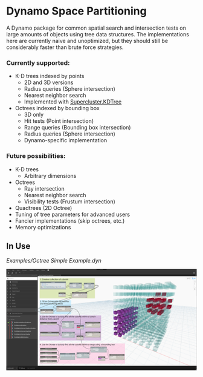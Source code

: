 # Dynamo Space Partitioning

A Dynamo package for common spatial search and intersection tests on large amounts of objects using tree data structures. The implementations here are currently naive and unoptimized, but they should still be considerably faster than brute force strategies.

### Currently supported:

* K-D trees indexed by points
   * 2D and 3D versions
   * Radius queries (Sphere intersection)
   * Nearest neighbor search
   * Implemented with [Supercluster.KDTree](https://github.com/MathFerret1013/Supercluster.KDTree)
* Octrees indexed by bounding box
   * 3D only
   * Hit tests (Point intersection)
   * Range queries (Bounding box intersection)
   * Radius queries (Sphere intersection)
   * Dynamo-specific implementation

### Future possibilities:

* K-D trees
   * Arbitrary dimensions
* Octrees
   * Ray intersection
   * Nearest neighbor search
   * Visibility tests (Frustum intersection)
* Quadtrees (2D Octree)
* Tuning of tree parameters for advanced users
* Fancier implementations (skip octrees, etc.)
* Memory optimizations

## In Use
*Examples/Octree Simple Example.dyn*

![Screenshot of Octree Simple Example.dyn graph in Examples folder](Examples/SimpleExample.PNG)

